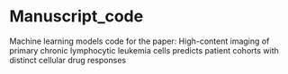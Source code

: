# Manuscript_code
Machine learning models code for the paper: High-content imaging of primary chronic lymphocytic leukemia cells predicts patient cohorts with distinct cellular drug responses
